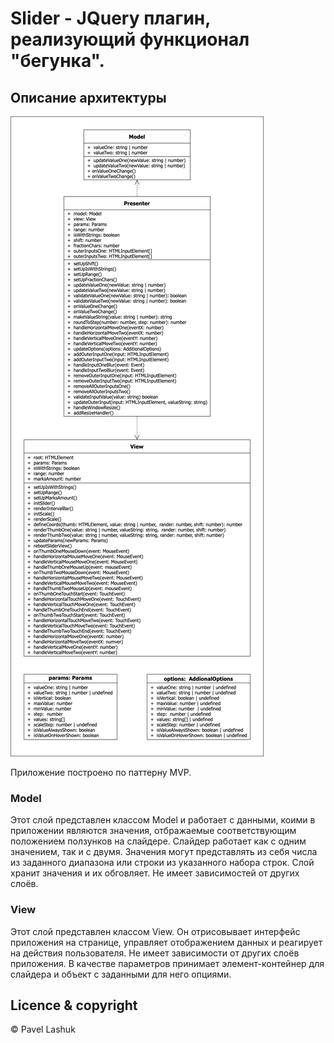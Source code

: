 # Slider - JQuery плагин, реализующий функционал "бегунка".

## Описание архитектуры
![](images/diagram.png)

Приложение построено по паттерну MVP.
###  Model
Этот слой представлен классом Model и работает с данными, коими в приложении являются значения, отбражаемые соответствующим положением ползунков на слайдере. Слайдер работает как с одним значением, так и с двумя. Значения могут представлять из себя числа из заданного диапазона или строки из указанного набора строк. Слой хранит значения и их обговляет. Не имеет зависимостей от других слоёв.

### View
Этот слой представлен классом View. Он отрисовывает интерфейс приложения на странице, управляет отображением данных и реагирует на действия пользователя. Не имеет зависимости от других слоёв приложения. В качестве параметров принимает элемент-контейнер для слайдера и объект с заданными для него опциями.



## Licence & copyright

© Pavel Lashuk
